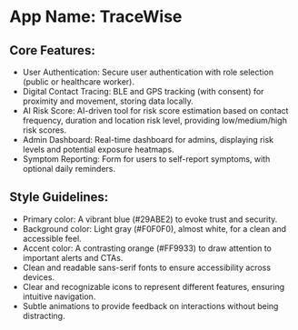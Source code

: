 # **App Name**: TraceWise

## Core Features:

- User Authentication: Secure user authentication with role selection (public or healthcare worker).
- Digital Contact Tracing: BLE and GPS tracking (with consent) for proximity and movement, storing data locally.
- AI Risk Score: AI-driven tool for risk score estimation based on contact frequency, duration and location risk level, providing low/medium/high risk scores.
- Admin Dashboard: Real-time dashboard for admins, displaying risk levels and potential exposure heatmaps.
- Symptom Reporting: Form for users to self-report symptoms, with optional daily reminders.

## Style Guidelines:

- Primary color: A vibrant blue (#29ABE2) to evoke trust and security.
- Background color: Light gray (#F0F0F0), almost white, for a clean and accessible feel.
- Accent color: A contrasting orange (#FF9933) to draw attention to important alerts and CTAs.
- Clean and readable sans-serif fonts to ensure accessibility across devices.
- Clear and recognizable icons to represent different features, ensuring intuitive navigation.
- Subtle animations to provide feedback on interactions without being distracting.